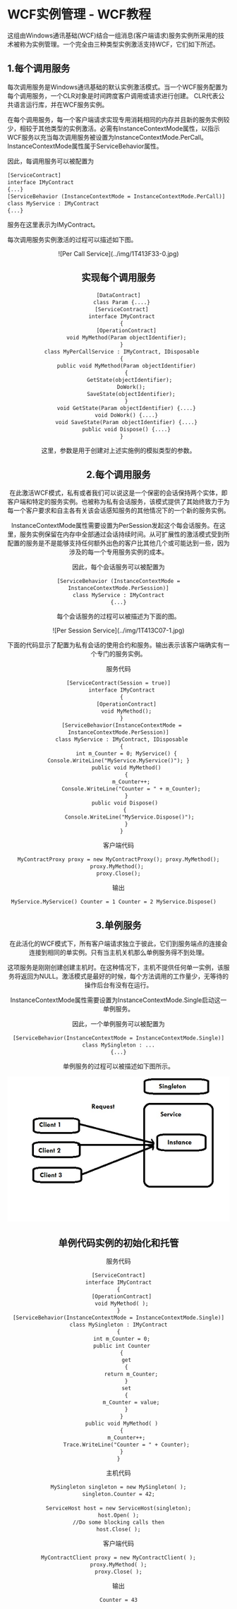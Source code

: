 # WCF实例管理 - WCF教程

这组由Windows通讯基础(WCF)结合一组消息(客户端请求)服务实例所采用的技术被称为实例管理。一个完全由三种类型实例激活支持WCF，它们如下所述。

## 1.每个调用服务

每次调用服务是Windows通讯基础的默认实例激活模式。当一个WCF服务配置为每个调用服务，一个CLR对象是时间跨度客户调用或请求进行创建。 CLR代表公共语言运行库，并在WCF服务实例。

在每个调用服务，每一个客户端请求实现专用消耗相同的内存并且新的服务实例较少，相较于其他类型的实例激活。必需有InstanceContextMode属性，以指示WCF服务以充当每次调用服务被设置为InstanceContextMode.PerCall。InstanceContextMode属性属于ServiceBehavior属性。

因此，每调用服务可以被配置为

```
[ServiceContract]
interface IMyContract
{...}
[ServiceBehavior (InstanceContextMode = InstanceContextMode.PerCall)]
class MyService : IMyContract
{...} 
```

服务在这里表示为IMyContract。

每次调用服务实例激活的过程可以描述如下图。

<center>![Per Call Service](../img/1T413F33-0.jpg)

## 实现每个调用服务

```
[DataContract]
  class Param {....}
  [ServiceContract]
  interface IMyContract
  {
     [OperationContract]
     void MyMethod(Param objectIdentifier);
  }
  class MyPerCallService : IMyContract, IDisposable
  {
     public void MyMethod(Param objectIdentifier)
     {
        GetState(objectIdentifier); 
        DoWork();
        SaveState(objectIdentifier);
     }
     void GetState(Param objectIdentifier) {....}
     void DoWork() {....}
     void SaveState(Param objectIdentifier) {....}
     public void Dispose() {....}
  }
```

这里，参数是用于创建对上述实施例的模拟类型的参数。

## 2.每个调用服务

在此激活WCF模式，私有或者我们可以说这是一个保密的会话保持两个实体，即客户端和特定的服务实例。也被称为私有会话服务，该模式提供了其始终致力于为每一个客户要求和自主各有关该会话感知服务的其他情况下的一个新的服务实例。

InstanceContextMode属性需要设置为PerSession发起这个每会话服务。在这里，服务实例保留在内存中全部通过会话持续时间。从可扩展性的激活模式受到所配置的服务是不是能够支持任何额外出色的客户比其他几个或可能达到一些，因为涉及的每一个专用服务实例的成本。

因此，每个会话服务可以被配置为

```
[ServiceBehavior (InstanceContextMode = InstanceContextMode.PerSession)]
class MyService : IMyContract
{...}
```

每个会话服务的过程可以被描述为下面的图。

<center>![Per Session Service](../img/1T413C07-1.jpg)

下面的代码显示了配置为私有会话的使用合约和服务。输出表示该客户端确实有一个专门的服务实例。

服务代码

```
[ServiceContract(Session = true)]
  interface IMyContract
  {
     [OperationContract]
     void MyMethod();
  }
  [ServiceBehavior(InstanceContextMode = InstanceContextMode.PerSession)]
  class MyService : IMyContract, IDisposable
  {
     int m_Counter = 0; MyService() { Console.WriteLine("MyService.MyService()"); }
     public void MyMethod()
     {
        m_Counter++;
        Console.WriteLine("Counter = " + m_Counter);
     }
     public void Dispose() 
     { 
        Console.WriteLine("MyService.Dispose()"); 
     }
  }
```

客户端代码

```
MyContractProxy proxy = new MyContractProxy(); proxy.MyMethod(); proxy.MyMethod(); 
proxy.Close();
```

输出

```
MyService.MyService() Counter = 1 Counter = 2 MyService.Dispose()	
```

## 3.单例服务

在此活化的WCF模式下，所有客户端请求独立于彼此，它们到服务端点的连接会连接到相同的单实例。只有当主机关机那么单例服务得不到处理。

这项服务是刚刚创建创建主机时。在这种情况下，主机不提供任何单一实例，该服务将返回为NULL。激活模式是最好的时候，每个方法调用的工作量少，无等待的操作后台有没有在运行。

InstanceContextMode属性需要设置为InstanceContextMode.Single启动这一单例服务。

因此，一个单例服务可以被配置为

```
[ServiceBehavior(InstanceContextMode = InstanceContextMode.Single)]
class MySingleton : ...
{...}
```

单例服务的过程可以被描述如下图所示。

![Singleton Service](../img/1T4133400-2.jpg)

## 单例代码实例的初始化和托管

服务代码

```
[ServiceContract]
interface IMyContract
{
  [OperationContract]
  void MyMethod( );
}
[ServiceBehavior(InstanceContextMode = InstanceContextMode.Single)]
class MySingleton : IMyContract
{
  int m_Counter = 0;
  public int Counter
  {
     get
     {
        return m_Counter;
     }
     set
     {
        m_Counter = value;
     }
  }
  public void MyMethod( )
  {
     m_Counter++;
     Trace.WriteLine("Counter = " + Counter);
  }
}
```

主机代码

```
MySingleton singleton = new MySingleton( );
singleton.Counter = 42;

ServiceHost host = new ServiceHost(singleton);
host.Open( );
//Do some blocking calls then
host.Close( );
```

客户端代码

```
MyContractClient proxy = new MyContractClient( );
proxy.MyMethod( );
proxy.Close( );
```

输出

```
Counter = 43
```

